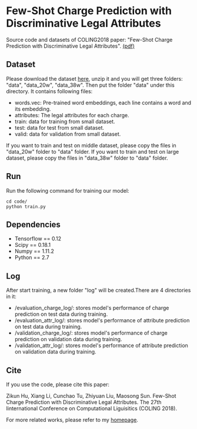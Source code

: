 # Few-Shot Charge Prediction with Discriminative Legal Attributes
Source code and datasets of COLING2018 paper: "Few-Shot Charge Prediction with Discriminative Legal Attributes". [(pdf)](http://thunlp.org/~tcc/publications/coling2018_attribute.pdf)
## Dataset
Please download the dataset [here](https://thunlp.oss-cn-qingdao.aliyuncs.com/attribute_charge.zip), unzip it and you will get three folders: "data", "data_20w", "data_38w". Then put the folder "data" under this directory. It contains following files:

* words.vec: Pre-trained word embeddings, each line contains a word and its embedding. 
* attributes: The legal attributes for each charge.
* train: data for training from small dataset.
* test: data for test from small dataset.
* valid: data for validation from small dataset.

If you want to train and test on middle dataset, please copy the files in "data_20w" folder to "data" folder.
If you want to train and test on large dataset, please copy the files in "data_38w" folder to "data" folder.
## Run
Run the following command for training our model:

    cd code/
    python train.py

## Dependencies
* Tensorflow == 0.12
* Scipy == 0.18.1
* Numpy == 1.11.2
* Python == 2.7

## Log
After start training,  a new folder "log" will be created.There are 4 directories in it:

* /evaluation_charge_log/: stores model's performance of charge prediction on test data during training.
* /evaluation_attr_log/: stores model's performance of attribute prediction on test data during training.
* /validation_charge_log/: stores model's performance of charge prediction on validation data during training.
* /validation_attr_log/: stores model's performance of attribute prediction on validation data during training.

## Cite
If you use the code, please cite this paper:
  
Zikun Hu, Xiang Li, Cunchao Tu, Zhiyuan Liu, Maosong Sun. Few-Shot Charge Prediction with Discriminative Legal Attributes. The 27th Iinternational Conference on Computational Liguisitics (COLING 2018).

For more related works, please refer to my [homepage](http://thunlp.org/~tcc/).
